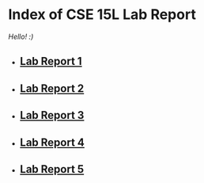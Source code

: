 # Index of CSE 15L Lab Report

_Hello! :)_ 

 * ## [Lab Report 1](https://eunggseo.github.io/cse15l-lab-reports/lab-report-1-week-2.html)

 * ## [Lab Report 2](https://eunggseo.github.io/cse15l-lab-reports/lab-report-2-week-4.html)
 
 * ## [Lab Report 3](https://eunggseo.github.io/cse15l-lab-reports/lab-report-3-week-6%20.html)

 * ## [Lab Report 4](https://eunggseo.github.io/cse15l-lab-reports/lab-report-4-week-8.html)

 * ## [Lab Report 5](https://eunggseo.github.io/cse15l-lab-reports/lab-report-5-week-10.html)



